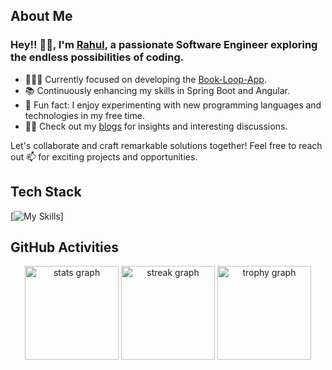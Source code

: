 ## About Me

###  Hey!! 🙏🏻, I'm [Rahul](https://github.com/rahuldabgotra), a passionate Software Engineer exploring the endless possibilities of coding.

- 👨🏻‍💻 Currently focused on developing the [Book-Loop-App](https://github.com/rahuldabgotra/book-loop-app).
- 📚 Continuously enhancing my skills in Spring Boot and Angular.
- 🏀 Fun fact: I enjoy experimenting with new programming languages and technologies in my free time.
- ✍🏻 Check out my [blogs](https://rahuldabgotra.github.io/personal-website/blogs/) for insights and interesting discussions.
  
Let's collaborate and craft remarkable solutions together! Feel free to reach out 📫 for exciting projects and opportunities.

## Tech Stack

[![My Skills](https://skillicons.dev/icons?i=java,spring,js,ts,react,angular,nodejs,py,flask,html,css,bootstrap,tailwind,git,github,md,figma,postgres,mysql,sqlite,mongodb,redis,rabbitmq,kafka,postman,selenium,docker,kubernetes,grafana,prometheus,azure,aws,gcp,githubactions,linux,bash,idea,androidstudio&perline=17)]
<!-- (https://skillicons.dev) -->

## GitHub Activities

<div align="center">
  <img src="https://github-readme-stats.vercel.app/api?username=rahuldabgotra&hide_title=false&hide_rank=false&show_icons=true&include_all_commits=true&count_private=true&disable_animations=false&theme=gotham&locale=en&hide_border=true&order=1&custom_title=Stats" height="150" alt="stats graph"  />
  <img src="https://streak-stats.demolab.com?user=rahuldabgotra&locale=en&mode=daily&theme=gotham&hide_border=true&border_radius=5&date_format=j%20M%5B%20Y%5D&order=3" height="150" alt="streak graph"  />
  <img src="https://github-profile-trophy.vercel.app?username=rahuldabgotra&theme=darkhub&column=-1&row=1&margin-w=8&margin-h=8&no-bg=true&no-frame=true&order=4" height="150" alt="trophy graph"  />
</div>
